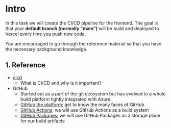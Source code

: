 # Intro

In this task we will create the CI/CD pipeline for the frontend. The goal is that your
**default branch (normally "main")** will be build and deployed to Vercel every time you push new code.

You are encouraged to go through the reference material so that you have the necessary background knowledge.

## 1. Reference

* [cicd](./../../../../../reference/ci-cd/cicd.md)
    * What is CI/CD and why is it important?
* GitHub
    * Started out as a part of the git ecosystem but has evolved to a whole build platform tightly integrated with Azure
    * [GitHub the platform](./../../../../../reference/github/github.md); get to know the many faces of GitHub
    * [GitHub Actions](./../../../../../reference/github/github-actions.md); we will use GitHub Actions as a build system
    * [GitHub Packages](./../../../../../reference/github/github-packages.md); we will use GitHub Packages as a storage place for our build artifacts
